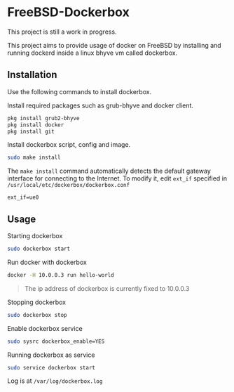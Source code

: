 # FreeBSD-Dockerbox

This project is still a work in progress.

This project aims to provide usage of docker on FreeBSD by installing and running dockerd inside a linux bhyve vm called dockerbox.

## Installation

Use the following commands to install dockerbox.

Install required packages such as grub-bhyve and docker client.

```sh
pkg install grub2-bhyve
pkg install docker
pkg install git
```

Install dockerbox script, config and image.

```sh
sudo make install
```

The `make install` command automatically detects the default gateway interface for connecting to the Internet. To modify it, edit `ext_if` specified in `/usr/local/etc/dockerbox/dockerbox.conf`

```
ext_if=ue0
```

## Usage

Starting dockerbox

```sh
sudo dockerbox start
```

Run docker with dockerbox

```sh
docker -H 10.0.0.3 run hello-world
```

> The ip address of dockerbox is currently fixed to 10.0.0.3

Stopping dockerbox

```sh
sudo dockerbox stop
```

Enable dockerbox service

```sh
sudo sysrc dockerbox_enable=YES
```

Running dockerbox as service

```sh
sudo service dockerbox start
```

Log is at `/var/log/dockerbox.log`

